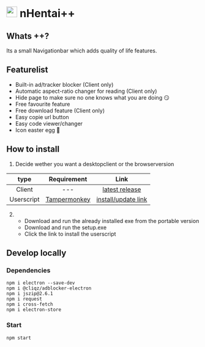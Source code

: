 # <img src="./build/icon.ico" style="height:1em"> nHentai++

## Whats ++?
Its a small Navigationbar which adds quality of life features.

## Featurelist
- Built-in ad/tracker blocker (Client only)
- Automatic aspect-ratio changer for reading (Client only)
- Hide page to make sure no one knows what you are doing 😏
- Free favourite feature
- Free download feature (Client only)
- Easy copie url button
- Easy code viewer/changer
- Icon easter egg 🥚

##  How to install
1. Decide wether you want a desktopclient or the browserversion

|   type  |            Requirement            |            Link            |
| :-----: | :-----------------------------: | :-----------------------------: |
| Client | --- |    [latest release](https://github.com/Knuspie/nHentai/releases/latest)    |
|  Userscript  | [Tampermonkey](https://www.tampermonkey.net/) |     [install/update link](https://github.com/Knuspie)     |

2. - Download and run the already installed exe from the portable version
   - Download and run the setup.exe
   - Click the link to install the userscript

## Develop locally
### Dependencies
```
npm i electron --save-dev
npm i @cliqz/adblocker-electron
npm i jszip@2.6.1
npm i request
npm i cross-fetch
npm i electron-store
```
### Start
```
npm start
```
